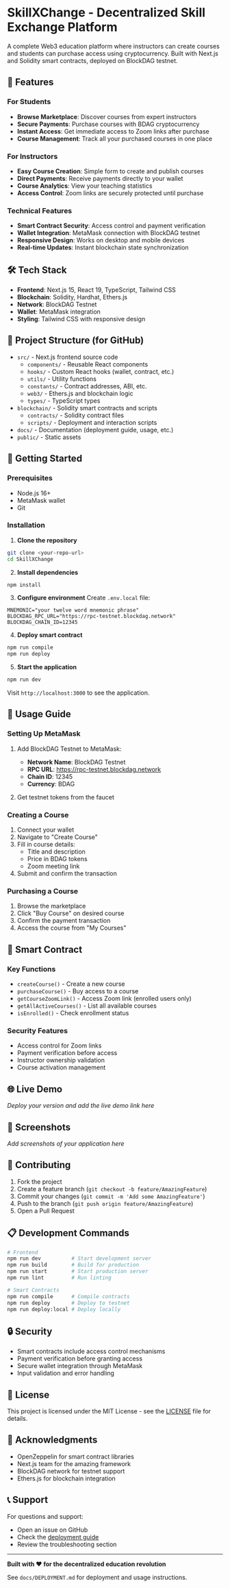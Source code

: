 # SkillXChange - Decentralized Skill Exchange Platform

A complete Web3 education platform where instructors can create courses and students can purchase access using cryptocurrency. Built with Next.js and Solidity smart contracts, deployed on BlockDAG testnet.

## 🚀 Features

### For Students
- **Browse Marketplace**: Discover courses from expert instructors
- **Secure Payments**: Purchase courses with BDAG cryptocurrency
- **Instant Access**: Get immediate access to Zoom links after purchase
- **Course Management**: Track all your purchased courses in one place

### For Instructors
- **Easy Course Creation**: Simple form to create and publish courses
- **Direct Payments**: Receive payments directly to your wallet
- **Course Analytics**: View your teaching statistics
- **Access Control**: Zoom links are securely protected until purchase

### Technical Features
- **Smart Contract Security**: Access control and payment verification
- **Wallet Integration**: MetaMask connection with BlockDAG testnet
- **Responsive Design**: Works on desktop and mobile devices
- **Real-time Updates**: Instant blockchain state synchronization

## 🛠 Tech Stack

- **Frontend**: Next.js 15, React 19, TypeScript, Tailwind CSS
- **Blockchain**: Solidity, Hardhat, Ethers.js
- **Network**: BlockDAG Testnet
- **Wallet**: MetaMask integration
- **Styling**: Tailwind CSS with responsive design

## 📁 Project Structure (for GitHub)

- `src/` - Next.js frontend source code
  - `components/` - Reusable React components
  - `hooks/` - Custom React hooks (wallet, contract, etc.)
  - `utils/` - Utility functions
  - `constants/` - Contract addresses, ABI, etc.
  - `web3/` - Ethers.js and blockchain logic
  - `types/` - TypeScript types
- `blockchain/` - Solidity smart contracts and scripts
  - `contracts/` - Solidity contract files
  - `scripts/` - Deployment and interaction scripts
- `docs/` - Documentation (deployment guide, usage, etc.)
- `public/` - Static assets

## 🎯 Getting Started

### Prerequisites
- Node.js 16+
- MetaMask wallet
- Git

### Installation

1. **Clone the repository**
```bash
git clone <your-repo-url>
cd SkillXChange
```

2. **Install dependencies**
```bash
npm install
```

3. **Configure environment**
Create `.env.local` file:
```env
MNEMONIC="your twelve word mnemonic phrase"
BLOCKDAG_RPC_URL="https://rpc-testnet.blockdag.network"
BLOCKDAG_CHAIN_ID=12345
```

4. **Deploy smart contract**
```bash
npm run compile
npm run deploy
```

5. **Start the application**
```bash
npm run dev
```

Visit `http://localhost:3000` to see the application.

## 📖 Usage Guide

### Setting Up MetaMask

1. Add BlockDAG Testnet to MetaMask:
   - **Network Name**: BlockDAG Testnet
   - **RPC URL**: https://rpc-testnet.blockdag.network
   - **Chain ID**: 12345
   - **Currency**: BDAG

2. Get testnet tokens from the faucet

### Creating a Course

1. Connect your wallet
2. Navigate to "Create Course"
3. Fill in course details:
   - Title and description
   - Price in BDAG tokens
   - Zoom meeting link
4. Submit and confirm the transaction

### Purchasing a Course

1. Browse the marketplace
2. Click "Buy Course" on desired course
3. Confirm the payment transaction
4. Access the course from "My Courses"

## 🔧 Smart Contract

### Key Functions

- `createCourse()` - Create a new course
- `purchaseCourse()` - Buy access to a course  
- `getCourseZoomLink()` - Access Zoom link (enrolled users only)
- `getAllActiveCourses()` - List all available courses
- `isEnrolled()` - Check enrollment status

### Security Features

- Access control for Zoom links
- Payment verification before access
- Instructor ownership validation
- Course activation management

## 🌐 Live Demo

*Deploy your version and add the live demo link here*

## 📱 Screenshots

*Add screenshots of your application here*

## 🤝 Contributing

1. Fork the project
2. Create a feature branch (`git checkout -b feature/AmazingFeature`)
3. Commit your changes (`git commit -m 'Add some AmazingFeature'`)
4. Push to the branch (`git push origin feature/AmazingFeature`)
5. Open a Pull Request

## 📋 Development Commands

```bash
# Frontend
npm run dev          # Start development server
npm run build        # Build for production
npm run start        # Start production server
npm run lint         # Run linting

# Smart Contracts  
npm run compile      # Compile contracts
npm run deploy       # Deploy to testnet
npm run deploy:local # Deploy locally
```

## 🔒 Security

- Smart contracts include access control mechanisms
- Payment verification before granting access
- Secure wallet integration through MetaMask
- Input validation and error handling

## 📄 License

This project is licensed under the MIT License - see the [LICENSE](LICENSE) file for details.

## 🙏 Acknowledgments

- OpenZeppelin for smart contract libraries
- Next.js team for the amazing framework
- BlockDAG network for testnet support
- Ethers.js for blockchain integration

## 📞 Support

For questions and support:
- Open an issue on GitHub
- Check the [deployment guide](docs/DEPLOYMENT.md)
- Review the troubleshooting section

---

**Built with ❤️ for the decentralized education revolution**

See `docs/DEPLOYMENT.md` for deployment and usage instructions.
